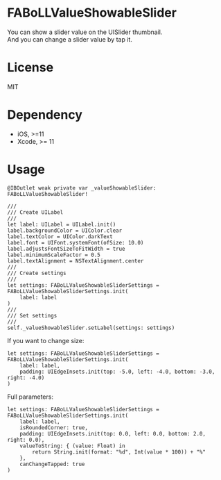 # FABoLLValueShowableSlider

You can show a slider value on the UISlider thumbnail.  
And you can change a slider value by tap it.

# License
MIT


# Dependency

- iOS, >=11
- Xcode, >= 11


# Usage

```
@IBOutlet weak private var _valueShowableSlider: FABoLLValueShowableSlider!
```

```
///
/// Create UILabel
///
let label: UILabel = UILabel.init()
label.backgroundColor = UIColor.clear
label.textColor = UIColor.darkText
label.font = UIFont.systemFont(ofSize: 10.0)
label.adjustsFontSizeToFitWidth = true
label.minimumScaleFactor = 0.5
label.textAlignment = NSTextAlignment.center
///
/// Create settings
///
let settings: FABoLLValueShowableSliderSettings = FABoLLValueShowableSliderSettings.init(
    label: label
)
///
/// Set settings
///
self._valueShowableSlider.setLabel(settings: settings)
```

If you want to change size: 

```
let settings: FABoLLValueShowableSliderSettings = FABoLLValueShowableSliderSettings.init(
    label: label,
    padding: UIEdgeInsets.init(top: -5.0, left: -4.0, bottom: -3.0, right: -4.0)
)
```

Full parameters:

```
let settings: FABoLLValueShowableSliderSettings = FABoLLValueShowableSliderSettings.init(
    label: label,
    isRoundedCorner: true,
    padding: UIEdgeInsets.init(top: 0.0, left: 0.0, bottom: 2.0, right: 0.0),
    valueToString: { (value: Float) in
        return String.init(format: "%d", Int(value * 100)) + "%"
    },
    canChangeTapped: true 
)
```
